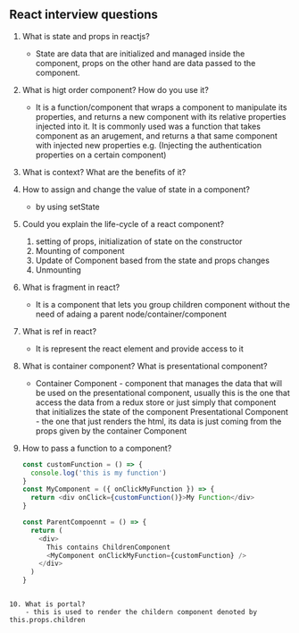 ## React interview questions

1. What is state and props in reactjs?
   - State are data that are initialized and managed inside the component, props on the other hand are data passed to the component.
2. What is higt order component? How do you use it?
   - It is a function/component that wraps a component to manipulate its properties, and returns a new component with its relative properties injected into it. It is commonly used was a function that takes component as an arugement, and returns a that same component with injected new properties e.g. (Injecting the authentication properties on a certain component)
3. What is context? What are the benefits of it?

4. How to assign and change the value of state in a component?
   - by using setState
5. Could you explain the life-cycle of a react component?
   1. setting of props, initialization of state on the constructor
   2. Mounting of component
   3. Update of Component based from the state and props changes
   4. Unmounting
6. What is fragment in react?
   - It is a component that lets you group children component without the need of adaing a parent node/container/component
7. What is ref in react?

   - It is represent the react element and provide access to it

8. What is container component? What is presentational component?
   - Container Component - component that manages the data that will be used on the presentational component, usually this is the one that access the data from a redux store or just simply that component that initializes the state of the component
     Presentational Component - the one that just renders the html, its data is just coming from the props given by the container Component
9. How to pass a function to a component?

   ```js
   const customFunction = () => {
     console.log('this is my function')
   }
   const MyComponent = ({ onClickMyFunction }) => {
     return <div onClick={customFunction()}>My Function</div>
   }

   const ParentCompoennt = () => {
     return (
       <div>
         This contains ChildrenComponent
         <MyComponent onClickMyFunction={customFunction} />
       </div>
     )
   }
   ```

```

10. What is portal?
    - this is used to render the childern component denoted by this.props.children
```
